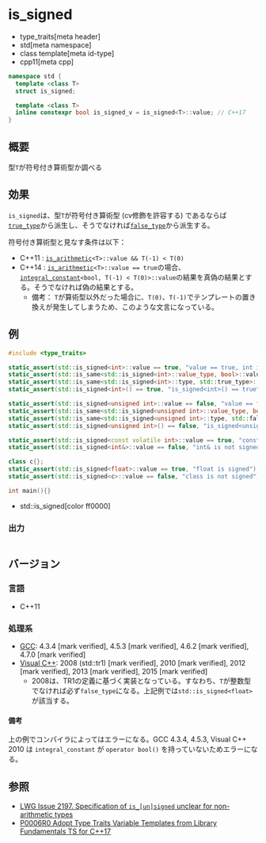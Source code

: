 # is_signed
* type_traits[meta header]
* std[meta namespace]
* class template[meta id-type]
* cpp11[meta cpp]

```cpp
namespace std {
  template <class T>
  struct is_signed;

  template <class T>
  inline constexpr bool is_signed_v = is_signed<T>::value; // C++17
}
```

## 概要
型`T`が符号付き算術型か調べる


## 効果
`is_signed`は、型`T`が符号付き算術型 (cv修飾を許容する) であるならば[`true_type`](true_type.md)から派生し、そうでなければ[`false_type`](false_type.md)から派生する。

符号付き算術型と見なす条件は以下：

- C++11 : [`is_arithmetic`](is_arithmetic.md)`<T>::value && T(-1) < T(0)`
- C++14 : [`is_arithmetic`](is_arithmetic.md)`<T>::value == true`の場合、[`integral_constant`](integral_constant.md)`<bool, T(-1) < T(0)>::value`の結果を真偽の結果とする。そうでなければ偽の結果とする。
    - 備考： `T`が算術型以外だった場合に、`T(0)`、`T(-1)`でテンプレートの置き換えが発生してしまうため、このような文言になっている。


## 例
```cpp example
#include <type_traits>

static_assert(std::is_signed<int>::value == true, "value == true, int is signed");
static_assert(std::is_same<std::is_signed<int>::value_type, bool>::value, "value_type == bool");
static_assert(std::is_same<std::is_signed<int>::type, std::true_type>::value, "type == true_type");
static_assert(std::is_signed<int>() == true, "is_signed<int>() == true");

static_assert(std::is_signed<unsigned int>::value == false, "value == false, unsigned int is not signed");
static_assert(std::is_same<std::is_signed<unsigned int>::value_type, bool>::value, "value_type == bool");
static_assert(std::is_same<std::is_signed<unsigned int>::type, std::false_type>::value, "type == false_type");
static_assert(std::is_signed<unsigned int>() == false, "is_signed<unsigned int>() == false");

static_assert(std::is_signed<const volatile int>::value == true, "const volatile int is signed");
static_assert(std::is_signed<int&>::value == false, "int& is not signed");

class c{};
static_assert(std::is_signed<float>::value == true, "float is signed");
static_assert(std::is_signed<c>::value == false, "class is not signed");

int main(){}
```
* std::is_signed[color ff0000]

### 出力
```
```

## バージョン
### 言語
- C++11

### 処理系
- [GCC](/implementation.md#gcc): 4.3.4 [mark verified], 4.5.3 [mark verified], 4.6.2 [mark verified], 4.7.0 [mark verified]
- [Visual C++](/implementation.md#visual_cpp): 2008 (std::tr1) [mark verified], 2010 [mark verified], 2012 [mark verified], 2013 [mark verified], 2015 [mark verified]
	- 2008は、TR1の定義に基づく実装となっている。すなわち、`T`が整数型でなければ必ず`false_type`になる。上記例では`std::is_signed<float>`が該当する。

#### 備考
上の例でコンパイラによってはエラーになる。GCC 4.3.4, 4.5.3, Visual C++ 2010 は `integral_constant` が `operator bool()` を持っていないためエラーになる。


## 参照
- [LWG Issue 2197. Specification of `is_[un]signed` unclear for non-arithmetic types](http://www.open-std.org/jtc1/sc22/wg21/docs/lwg-defects.html#2197)
- [P0006R0 Adopt Type Traits Variable Templates from Library Fundamentals TS for C++17](http://www.open-std.org/jtc1/sc22/wg21/docs/papers/2015/p0006r0.html)
